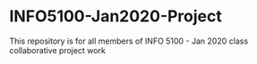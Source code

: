 # INFO5100-Jan2020-Project
This repository is for all members of INFO 5100 - Jan 2020 class collaborative project work
